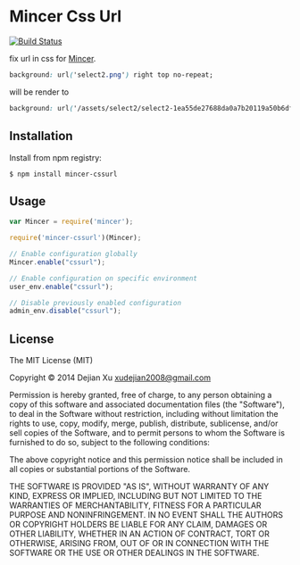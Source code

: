 # Mincer Css Url

[![Build Status](https://travis-ci.org/xudejian/mincer-cssurl.png)](https://travis-ci.org/xudejian/mincer-cssurl)

fix url in css for [Mincer](https://github.com/nodeca/mincer).

```css
background: url('select2.png') right top no-repeat;
```

will be render to

```css
background: url('/assets/select2/select2-1ea55de27688da0a7b20119a50b6dff3.png') right top no-repeat;
```

## Installation

Install from npm registry:

```
$ npm install mincer-cssurl
```

## Usage

```js
var Mincer = require('mincer');

require('mincer-cssurl')(Mincer);

// Enable configuration globally
Mincer.enable("cssurl");

// Enable configuration on specific environment
user_env.enable("cssurl");

// Disable previously enabled configuration
admin_env.disable("cssurl");

```

## License

The MIT License (MIT)

Copyright © 2014 Dejian Xu <xudejian2008@gmail.com>

Permission is hereby granted, free of charge, to any person obtaining a copy
of this software and associated documentation files (the "Software"), to deal
in the Software without restriction, including without limitation the rights
to use, copy, modify, merge, publish, distribute, sublicense, and/or sell
copies of the Software, and to permit persons to whom the Software is
furnished to do so, subject to the following conditions:

The above copyright notice and this permission notice shall be included in
all copies or substantial portions of the Software.

THE SOFTWARE IS PROVIDED "AS IS", WITHOUT WARRANTY OF ANY KIND, EXPRESS OR
IMPLIED, INCLUDING BUT NOT LIMITED TO THE WARRANTIES OF MERCHANTABILITY,
FITNESS FOR A PARTICULAR PURPOSE AND NONINFRINGEMENT. IN NO EVENT SHALL THE
AUTHORS OR COPYRIGHT HOLDERS BE LIABLE FOR ANY CLAIM, DAMAGES OR OTHER
LIABILITY, WHETHER IN AN ACTION OF CONTRACT, TORT OR OTHERWISE, ARISING FROM,
OUT OF OR IN CONNECTION WITH THE SOFTWARE OR THE USE OR OTHER DEALINGS IN
THE SOFTWARE.
